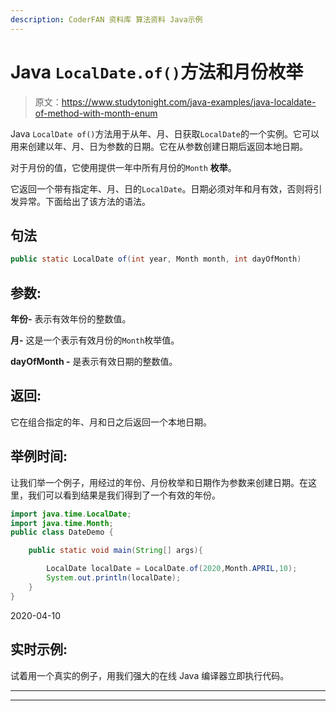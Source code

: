 ```yaml
---
description: CoderFAN 资料库 算法资料 Java示例
---
```


# Java `LocalDate.of()`方法和月份枚举

> 原文：<https://www.studytonight.com/java-examples/java-localdate-of-method-with-month-enum>

Java `LocalDate of()`方法用于从年、月、日获取`LocalDate`的一个实例。它可以用来创建以年、月、日为参数的日期。它在从参数创建日期后返回本地日期。

对于月份的值，它使用提供一年中所有月份的`Month` **枚举**。

它返回一个带有指定年、月、日的`LocalDate`。日期必须对年和月有效，否则将引发异常。下面给出了该方法的语法。

## 句法

```java
public static LocalDate of(int year, Month month, int dayOfMonth)
```

## 参数:

**年份-** 表示有效年份的整数值。

**月-** 这是一个表示有效月份的`Month`枚举值。

**dayOfMonth -** 是表示有效日期的整数值。

## 返回:

它在组合指定的年、月和日之后返回一个本地日期。

## 举例时间:

让我们举一个例子，用经过的年份、月份枚举和日期作为参数来创建日期。在这里，我们可以看到结果是我们得到了一个有效的年份。

```java
import java.time.LocalDate;
import java.time.Month;
public class DateDemo {

	public static void main(String[] args){  

		LocalDate localDate = LocalDate.of(2020,Month.APRIL,10);
		System.out.println(localDate);		
	}
}
```

2020-04-10

## 实时示例:

试着用一个真实的例子，用我们强大的在线 Java 编译器立即执行代码。

* * *

* * *
